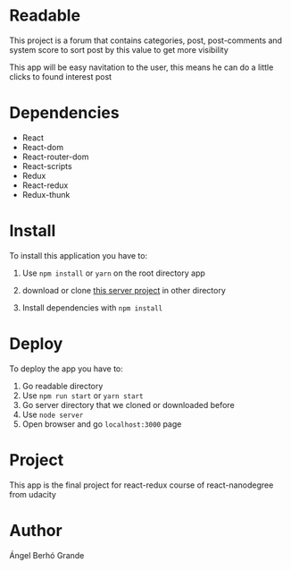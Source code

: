 # Readable

This project is a forum that contains categories, post,
post-comments and system score to sort post by this value to get
more visibility

This app will be easy navitation to the user, this means
he can do a little clicks to found interest post

# Dependencies

 * React
 * React-dom
 * React-router-dom
 * React-scripts
 * Redux
 * React-redux
 * Redux-thunk

# Install

To install this application you have to:
1. Use `npm install` or `yarn` on the root directory app

2. download or clone [this server project](https://github.com/udacity/reactnd-project-readable-starter)
in other directory

3. Install dependencies with `npm install`

# Deploy

To deploy the app you have to:

1. Go readable directory
2. Use `npm run start` or `yarn start`
3. Go server directory that we cloned or downloaded before
4. Use `node server`
5. Open browser and go `localhost:3000` page

# Project

This app is the final project for react-redux course of react-nanodegree
from udacity

# Author

Ángel Berhó Grande
